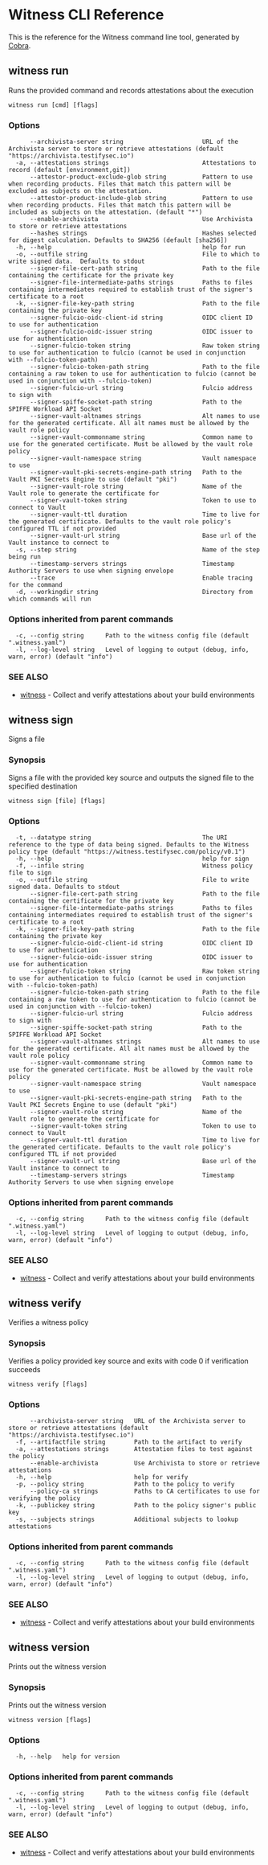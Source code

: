 # Witness CLI Reference

This is the reference for the Witness command line tool, generated by [Cobra](https://cobra.dev/).

## witness run

Runs the provided command and records attestations about the execution

```
witness run [cmd] [flags]
```

### Options

```
      --archivista-server string                      URL of the Archivista server to store or retrieve attestations (default "https://archivista.testifysec.io")
  -a, --attestations strings                          Attestations to record (default [environment,git])
      --attestor-product-exclude-glob string          Pattern to use when recording products. Files that match this pattern will be excluded as subjects on the attestation.
      --attestor-product-include-glob string          Pattern to use when recording products. Files that match this pattern will be included as subjects on the attestation. (default "*")
      --enable-archivista                             Use Archivista to store or retrieve attestations
      --hashes strings                                Hashes selected for digest calculation. Defaults to SHA256 (default [sha256])
  -h, --help                                          help for run
  -o, --outfile string                                File to which to write signed data.  Defaults to stdout
      --signer-file-cert-path string                  Path to the file containing the certificate for the private key
      --signer-file-intermediate-paths strings        Paths to files containing intermediates required to establish trust of the signer's certificate to a root
  -k, --signer-file-key-path string                   Path to the file containing the private key
      --signer-fulcio-oidc-client-id string           OIDC client ID to use for authentication
      --signer-fulcio-oidc-issuer string              OIDC issuer to use for authentication
      --signer-fulcio-token string                    Raw token string to use for authentication to fulcio (cannot be used in conjunction with --fulcio-token-path)
      --signer-fulcio-token-path string               Path to the file containing a raw token to use for authentication to fulcio (cannot be used in conjunction with --fulcio-token)
      --signer-fulcio-url string                      Fulcio address to sign with
      --signer-spiffe-socket-path string              Path to the SPIFFE Workload API Socket
      --signer-vault-altnames strings                 Alt names to use for the generated certificate. All alt names must be allowed by the vault role policy
      --signer-vault-commonname string                Common name to use for the generated certificate. Must be allowed by the vault role policy
      --signer-vault-namespace string                 Vault namespace to use
      --signer-vault-pki-secrets-engine-path string   Path to the Vault PKI Secrets Engine to use (default "pki")
      --signer-vault-role string                      Name of the Vault role to generate the certificate for
      --signer-vault-token string                     Token to use to connect to Vault
      --signer-vault-ttl duration                     Time to live for the generated certificate. Defaults to the vault role policy's configured TTL if not provided
      --signer-vault-url string                       Base url of the Vault instance to connect to
  -s, --step string                                   Name of the step being run
      --timestamp-servers strings                     Timestamp Authority Servers to use when signing envelope
      --trace                                         Enable tracing for the command
  -d, --workingdir string                             Directory from which commands will run
```

### Options inherited from parent commands

```
  -c, --config string      Path to the witness config file (default ".witness.yaml")
  -l, --log-level string   Level of logging to output (debug, info, warn, error) (default "info")
```

### SEE ALSO

* [witness](witness.md)	 - Collect and verify attestations about your build environments

## witness sign

Signs a file

### Synopsis

Signs a file with the provided key source and outputs the signed file to the specified destination

```
witness sign [file] [flags]
```

### Options

```
  -t, --datatype string                               The URI reference to the type of data being signed. Defaults to the Witness policy type (default "https://witness.testifysec.com/policy/v0.1")
  -h, --help                                          help for sign
  -f, --infile string                                 Witness policy file to sign
  -o, --outfile string                                File to write signed data. Defaults to stdout
      --signer-file-cert-path string                  Path to the file containing the certificate for the private key
      --signer-file-intermediate-paths strings        Paths to files containing intermediates required to establish trust of the signer's certificate to a root
  -k, --signer-file-key-path string                   Path to the file containing the private key
      --signer-fulcio-oidc-client-id string           OIDC client ID to use for authentication
      --signer-fulcio-oidc-issuer string              OIDC issuer to use for authentication
      --signer-fulcio-token string                    Raw token string to use for authentication to fulcio (cannot be used in conjunction with --fulcio-token-path)
      --signer-fulcio-token-path string               Path to the file containing a raw token to use for authentication to fulcio (cannot be used in conjunction with --fulcio-token)
      --signer-fulcio-url string                      Fulcio address to sign with
      --signer-spiffe-socket-path string              Path to the SPIFFE Workload API Socket
      --signer-vault-altnames strings                 Alt names to use for the generated certificate. All alt names must be allowed by the vault role policy
      --signer-vault-commonname string                Common name to use for the generated certificate. Must be allowed by the vault role policy
      --signer-vault-namespace string                 Vault namespace to use
      --signer-vault-pki-secrets-engine-path string   Path to the Vault PKI Secrets Engine to use (default "pki")
      --signer-vault-role string                      Name of the Vault role to generate the certificate for
      --signer-vault-token string                     Token to use to connect to Vault
      --signer-vault-ttl duration                     Time to live for the generated certificate. Defaults to the vault role policy's configured TTL if not provided
      --signer-vault-url string                       Base url of the Vault instance to connect to
      --timestamp-servers strings                     Timestamp Authority Servers to use when signing envelope
```

### Options inherited from parent commands

```
  -c, --config string      Path to the witness config file (default ".witness.yaml")
  -l, --log-level string   Level of logging to output (debug, info, warn, error) (default "info")
```

### SEE ALSO

* [witness](witness.md)	 - Collect and verify attestations about your build environments

## witness verify

Verifies a witness policy

### Synopsis

Verifies a policy provided key source and exits with code 0 if verification succeeds

```
witness verify [flags]
```

### Options

```
      --archivista-server string   URL of the Archivista server to store or retrieve attestations (default "https://archivista.testifysec.io")
  -f, --artifactfile string        Path to the artifact to verify
  -a, --attestations strings       Attestation files to test against the policy
      --enable-archivista          Use Archivista to store or retrieve attestations
  -h, --help                       help for verify
  -p, --policy string              Path to the policy to verify
      --policy-ca strings          Paths to CA certificates to use for verifying the policy
  -k, --publickey string           Path to the policy signer's public key
  -s, --subjects strings           Additional subjects to lookup attestations
```

### Options inherited from parent commands

```
  -c, --config string      Path to the witness config file (default ".witness.yaml")
  -l, --log-level string   Level of logging to output (debug, info, warn, error) (default "info")
```

### SEE ALSO

* [witness](witness.md)	 - Collect and verify attestations about your build environments

## witness version

Prints out the witness version

### Synopsis

Prints out the witness version

```
witness version [flags]
```

### Options

```
  -h, --help   help for version
```

### Options inherited from parent commands

```
  -c, --config string      Path to the witness config file (default ".witness.yaml")
  -l, --log-level string   Level of logging to output (debug, info, warn, error) (default "info")
```

### SEE ALSO

* [witness](witness.md)	 - Collect and verify attestations about your build environments

